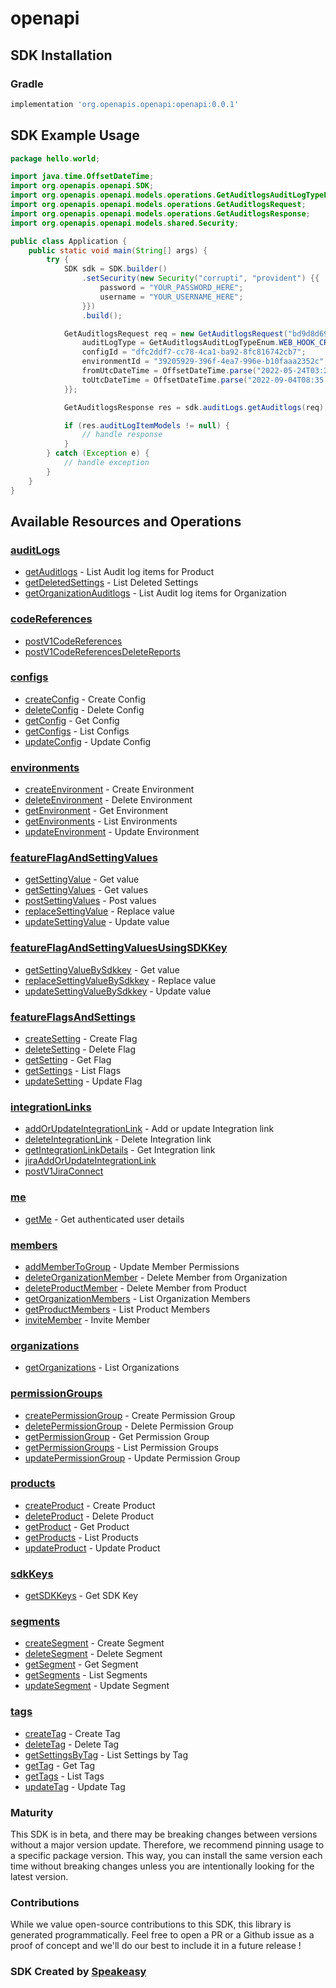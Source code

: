# openapi

<!-- Start SDK Installation -->
## SDK Installation

### Gradle

```groovy
implementation 'org.openapis.openapi:openapi:0.0.1'
```
<!-- End SDK Installation -->

## SDK Example Usage
<!-- Start SDK Example Usage -->
```java
package hello.world;

import java.time.OffsetDateTime;
import org.openapis.openapi.SDK;
import org.openapis.openapi.models.operations.GetAuditlogsAuditLogTypeEnum;
import org.openapis.openapi.models.operations.GetAuditlogsRequest;
import org.openapis.openapi.models.operations.GetAuditlogsResponse;
import org.openapis.openapi.models.shared.Security;

public class Application {
    public static void main(String[] args) {
        try {
            SDK sdk = SDK.builder()
                .setSecurity(new Security("corrupti", "provident") {{
                    password = "YOUR_PASSWORD_HERE";
                    username = "YOUR_USERNAME_HERE";
                }})
                .build();

            GetAuditlogsRequest req = new GetAuditlogsRequest("bd9d8d69-a674-4e0f-867c-c8796ed151a0") {{
                auditLogType = GetAuditlogsAuditLogTypeEnum.WEB_HOOK_CREATED;
                configId = "dfc2ddf7-cc78-4ca1-ba92-8fc816742cb7";
                environmentId = "39205929-396f-4ea7-996e-b10faaa2352c";
                fromUtcDateTime = OffsetDateTime.parse("2022-05-24T03:24:11.703Z");
                toUtcDateTime = OffsetDateTime.parse("2022-09-04T08:35:09.957Z");
            }};            

            GetAuditlogsResponse res = sdk.auditLogs.getAuditlogs(req);

            if (res.auditLogItemModels != null) {
                // handle response
            }
        } catch (Exception e) {
            // handle exception
        }
    }
}
```
<!-- End SDK Example Usage -->

<!-- Start SDK Available Operations -->
## Available Resources and Operations


### [auditLogs](docs/auditlogs/README.md)

* [getAuditlogs](docs/auditlogs/README.md#getauditlogs) - List Audit log items for Product
* [getDeletedSettings](docs/auditlogs/README.md#getdeletedsettings) - List Deleted Settings
* [getOrganizationAuditlogs](docs/auditlogs/README.md#getorganizationauditlogs) - List Audit log items for Organization

### [codeReferences](docs/codereferences/README.md)

* [postV1CodeReferences](docs/codereferences/README.md#postv1codereferences)
* [postV1CodeReferencesDeleteReports](docs/codereferences/README.md#postv1codereferencesdeletereports)

### [configs](docs/configs/README.md)

* [createConfig](docs/configs/README.md#createconfig) - Create Config
* [deleteConfig](docs/configs/README.md#deleteconfig) - Delete Config
* [getConfig](docs/configs/README.md#getconfig) - Get Config
* [getConfigs](docs/configs/README.md#getconfigs) - List Configs
* [updateConfig](docs/configs/README.md#updateconfig) - Update Config

### [environments](docs/environments/README.md)

* [createEnvironment](docs/environments/README.md#createenvironment) - Create Environment
* [deleteEnvironment](docs/environments/README.md#deleteenvironment) - Delete Environment
* [getEnvironment](docs/environments/README.md#getenvironment) - Get Environment
* [getEnvironments](docs/environments/README.md#getenvironments) - List Environments
* [updateEnvironment](docs/environments/README.md#updateenvironment) - Update Environment

### [featureFlagAndSettingValues](docs/featureflagandsettingvalues/README.md)

* [getSettingValue](docs/featureflagandsettingvalues/README.md#getsettingvalue) - Get value
* [getSettingValues](docs/featureflagandsettingvalues/README.md#getsettingvalues) - Get values
* [postSettingValues](docs/featureflagandsettingvalues/README.md#postsettingvalues) - Post values
* [replaceSettingValue](docs/featureflagandsettingvalues/README.md#replacesettingvalue) - Replace value
* [updateSettingValue](docs/featureflagandsettingvalues/README.md#updatesettingvalue) - Update value

### [featureFlagAndSettingValuesUsingSDKKey](docs/featureflagandsettingvaluesusingsdkkey/README.md)

* [getSettingValueBySdkkey](docs/featureflagandsettingvaluesusingsdkkey/README.md#getsettingvaluebysdkkey) - Get value
* [replaceSettingValueBySdkkey](docs/featureflagandsettingvaluesusingsdkkey/README.md#replacesettingvaluebysdkkey) - Replace value
* [updateSettingValueBySdkkey](docs/featureflagandsettingvaluesusingsdkkey/README.md#updatesettingvaluebysdkkey) - Update value

### [featureFlagsAndSettings](docs/featureflagsandsettings/README.md)

* [createSetting](docs/featureflagsandsettings/README.md#createsetting) - Create Flag
* [deleteSetting](docs/featureflagsandsettings/README.md#deletesetting) - Delete Flag
* [getSetting](docs/featureflagsandsettings/README.md#getsetting) - Get Flag
* [getSettings](docs/featureflagsandsettings/README.md#getsettings) - List Flags
* [updateSetting](docs/featureflagsandsettings/README.md#updatesetting) - Update Flag

### [integrationLinks](docs/integrationlinks/README.md)

* [addOrUpdateIntegrationLink](docs/integrationlinks/README.md#addorupdateintegrationlink) - Add or update Integration link
* [deleteIntegrationLink](docs/integrationlinks/README.md#deleteintegrationlink) - Delete Integration link
* [getIntegrationLinkDetails](docs/integrationlinks/README.md#getintegrationlinkdetails) - Get Integration link
* [jiraAddOrUpdateIntegrationLink](docs/integrationlinks/README.md#jiraaddorupdateintegrationlink)
* [postV1JiraConnect](docs/integrationlinks/README.md#postv1jiraconnect)

### [me](docs/me/README.md)

* [getMe](docs/me/README.md#getme) - Get authenticated user details

### [members](docs/members/README.md)

* [addMemberToGroup](docs/members/README.md#addmembertogroup) - Update Member Permissions
* [deleteOrganizationMember](docs/members/README.md#deleteorganizationmember) - Delete Member from Organization
* [deleteProductMember](docs/members/README.md#deleteproductmember) - Delete Member from Product
* [getOrganizationMembers](docs/members/README.md#getorganizationmembers) - List Organization Members
* [getProductMembers](docs/members/README.md#getproductmembers) - List Product Members
* [inviteMember](docs/members/README.md#invitemember) - Invite Member

### [organizations](docs/organizations/README.md)

* [getOrganizations](docs/organizations/README.md#getorganizations) - List Organizations

### [permissionGroups](docs/permissiongroups/README.md)

* [createPermissionGroup](docs/permissiongroups/README.md#createpermissiongroup) - Create Permission Group
* [deletePermissionGroup](docs/permissiongroups/README.md#deletepermissiongroup) - Delete Permission Group
* [getPermissionGroup](docs/permissiongroups/README.md#getpermissiongroup) - Get Permission Group
* [getPermissionGroups](docs/permissiongroups/README.md#getpermissiongroups) - List Permission Groups
* [updatePermissionGroup](docs/permissiongroups/README.md#updatepermissiongroup) - Update Permission Group

### [products](docs/products/README.md)

* [createProduct](docs/products/README.md#createproduct) - Create Product
* [deleteProduct](docs/products/README.md#deleteproduct) - Delete Product
* [getProduct](docs/products/README.md#getproduct) - Get Product
* [getProducts](docs/products/README.md#getproducts) - List Products
* [updateProduct](docs/products/README.md#updateproduct) - Update Product

### [sdkKeys](docs/sdkkeys/README.md)

* [getSDKKeys](docs/sdkkeys/README.md#getsdkkeys) - Get SDK Key

### [segments](docs/segments/README.md)

* [createSegment](docs/segments/README.md#createsegment) - Create Segment
* [deleteSegment](docs/segments/README.md#deletesegment) - Delete Segment
* [getSegment](docs/segments/README.md#getsegment) - Get Segment
* [getSegments](docs/segments/README.md#getsegments) - List Segments
* [updateSegment](docs/segments/README.md#updatesegment) - Update Segment

### [tags](docs/tags/README.md)

* [createTag](docs/tags/README.md#createtag) - Create Tag
* [deleteTag](docs/tags/README.md#deletetag) - Delete Tag
* [getSettingsByTag](docs/tags/README.md#getsettingsbytag) - List Settings by Tag
* [getTag](docs/tags/README.md#gettag) - Get Tag
* [getTags](docs/tags/README.md#gettags) - List Tags
* [updateTag](docs/tags/README.md#updatetag) - Update Tag
<!-- End SDK Available Operations -->

### Maturity

This SDK is in beta, and there may be breaking changes between versions without a major version update. Therefore, we recommend pinning usage 
to a specific package version. This way, you can install the same version each time without breaking changes unless you are intentionally 
looking for the latest version.

### Contributions

While we value open-source contributions to this SDK, this library is generated programmatically. 
Feel free to open a PR or a Github issue as a proof of concept and we'll do our best to include it in a future release !

### SDK Created by [Speakeasy](https://docs.speakeasyapi.dev/docs/using-speakeasy/client-sdks)
